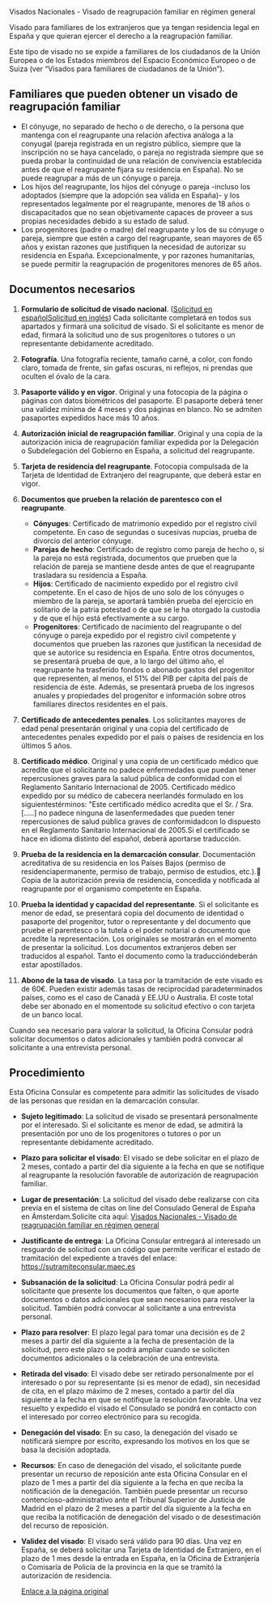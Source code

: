  Visados Nacionales - Visado de reagrupación familiar en régimen general

  Visado para familiares de los extranjeros que ya tengan residencia legal en España y que quieran ejercer el derecho a la reagrupación familiar. 

 Este tipo de visado no se expide a familiares de los ciudadanos de la Unión Europea o de los Estados miembros del Espacio Económico Europeo o de Suiza (ver “Visados para familiares de ciudadanos de la Unión”). 

 Familiares que pueden obtener un visado de reagrupación familiar
----------------------------------------------------------------

 * El cónyuge, no separado de hecho o de derecho, o la persona que mantenga con el reagrupante una relación afectiva análoga a la conyugal (pareja registrada en un registro público, siempre que la inscripción no se haya cancelado, o pareja no registrada siempre que se pueda probar la continuidad de una relación de convivencia establecida antes de que el reagrupante fijara su residencia en España). No se puede reagrupar a más de un cónyuge o pareja.
* Los hijos del reagrupante, los hijos del cónyuge o pareja -incluso los adoptados (siempre que la adopción sea válida en España)- y los representados legalmente por el reagrupante, menores de 18 años o discapacitados que no sean objetivamente capaces de proveer a sus propias necesidades debido a su estado de salud.
* Los progenitores (padre o madre) del reagrupante y los de su cónyuge o pareja, siempre que estén a cargo del reagrupante, sean mayores de 65 años y existan razones que justifiquen la necesidad de autorizar su residencia en España. Excepcionalmente, y por razones humanitarias, se puede permitir la reagrupación de progenitores menores de 65 años.

 Documentos necesarios
---------------------

 1. **Formulario de solicitud de visado nacional**. ([Solicitud en español](https://www.exteriores.gob.es/DocumentosAuxiliaresSC/Pa%C3%ADses%20Bajos/AMSTERDAM%20%28C%29/SolicitudNacionalES.pdf)[Solicitud en inglés](https://www.exteriores.gob.es/DocumentosAuxiliaresSC/Pa%C3%ADses%20Bajos/AMSTERDAM%20%28C%29/SolicitudNacionalEN.pdf)) Cada solicitante completará en todos sus apartados y firmará una solicitud de visado. Si el solicitante es menor de edad, firmará la solicitud uno de sus progenitores o tutores o un representante debidamente acreditado.
2. **Fotografía**. Una fotografía reciente, tamaño carné, a color, con fondo claro, tomada de frente, sin gafas oscuras, ni reflejos, ni prendas que oculten el óvalo de la cara.
3. **Pasaporte válido y en vigor**. Original y una fotocopia de la página o páginas con datos biométricos del pasaporte. El pasaporte deberá tener una validez mínima de 4 meses y dos páginas en blanco. No se admiten pasaportes expedidos hace más 10 años.
4. **Autorización inicial de reagrupación familiar**. Original y una copia de la autorización inicia de reagrupación familiar expedida por la Delegación o Subdelegación del Gobierno en España, a solicitud del reagrupante.
5. **Tarjeta de residencia del reagrupante**. Fotocopia compulsada de la Tarjeta de Identidad de Extranjero del reagrupante, que deberá estar en vigor.
6. **Documentos que prueben la relación de parentesco con el reagrupante**.


	* **Cónyuges**: Certificado de matrimonio expedido por el registro civil competente. En caso de segundas o sucesivas nupcias, prueba de divorcio del anterior cónyuge.
	* **Parejas de hecho**: Certificado de registro como pareja de hecho o, si la pareja no está registrada, documentos que prueben que la relación de pareja se mantiene desde antes de que el reagrupante trasladara su residencia a España.
	* **Hijos**: Certificado de nacimiento expedido por el registro civil competente. En el caso de hijos de uno solo de los cónyuges o miembro de la pareja, se aportará también prueba del ejercicio en solitario de la patria potestad o de que se le ha otorgado la custodia y de que el hijo está efectivamente a su cargo.
	* **Progenitores**: Certificado de nacimiento del reagrupante o del cónyuge o pareja expedido por el registro civil competente y documentos que prueben las razones que justifican la necesidad de que se autorice su residencia en España. Entre otros documentos, se presentará prueba de que, a lo largo del último año, el reagrupante ha trasferido fondos o abonado gastos del progenitor que representen, al menos, el 51% del PIB per cápita del país de residencia de éste. Además, se presentará prueba de los ingresos anuales y propiedades del progenitor e información sobre otros familiares directos residentes en el país.
7. **Certificado de antecedentes penales**. Los solicitantes mayores de edad penal presentarán original y una copia del certificado de antecedentes penales expedido por el país o países de residencia en los últimos 5 años.
8. **Certificado médico**. Original y una copia de un certificado médico que acredite que el solicitante no padece enfermedades que puedan tener repercusiones graves para la salud pública de conformidad con el Reglamento Sanitario Internacional de 2005. Certificado médico expedido por su médico de cabecera neerlandés formulado en los siguientestérminos: "Este certificado médico acredita que el Sr. / Sra. […..] no padece ninguna de lasenfermedades que pueden tener repercusiones de salud pública graves de conformidadcon lo dispuesto en el Reglamento Sanitario Internacional de 2005.Si el certificado se hace en idioma distinto del español, deberá aportarse traducción.
9. **Prueba de la residencia en la demarcación consular**. Documentación acreditativa de su residencia en los Países Bajos (permiso de residenciapermanente, permiso de trabajo, permiso de estudios, etc.). Copia de la autorización previa de residencia, concedida y notificada al reagrupante por el organismo competente en España.
10. **Prueba la identidad y capacidad del representante**. Si el solicitante es menor de edad, se presentará copia del documento de identidad o pasaporte del progenitor, tutor o representante y del documento que pruebe el parentesco o la tutela o el poder notarial o documento que acredite la representación. Los originales se mostrarán en el momento de presentar la solicitud. Los documentos extranjeros deben ser traducidos al español. Tanto el documento como la traduccióndeberán estar apostillados.
11. **Abono de la tasa de visado**. La tasa por la tramitación de este visado es de 60€. Pueden existir además tasas de reciprocidad paradeterminados países, como es el caso de Canadá y EE.UU o Australia. El coste total debe ser abonado en el momentode su solicitud efectivo o con tarjeta de un banco local.

 Cuando sea necesario para valorar la solicitud, la Oficina Consular podrá solicitar documentos o datos adicionales y también podrá convocar al solicitante a una entrevista personal. 

 Procedimiento
-------------

 Esta Oficina Consular es competente para admitir las solicitudes de visado de las personas que residan en la demarcación consular. 

 * **Sujeto legitimado**: La solicitud de visado se presentará personalmente por el interesado. Si el solicitante es menor de edad, se admitirá la presentación por uno de los progenitores o tutores o por un representante debidamente acreditado.
* **Plazo para solicitar el visado**: El visado se debe solicitar en el plazo de 2 meses, contado a partir del día siguiente a la fecha en que se notifique al reagrupante la resolución favorable de autorización de reagrupación familiar.
* **Lugar de presentación**: La solicitud del visado debe realizarse con cita previa en el sistema de citas on line del Consulado General de España en Ámsterdam.Solicite cita aquí: [Visados Nacionales - Visado de reagrupación familiar en régimen general](https://app.bookitit.com/es/hosteds/widgetdefault/2c6277fc2bf43562ccce5c647ff1db4eb#datetime)
* **Justificante de entrega**: La Oficina Consular entregará al interesado un resguardo de solicitud con un código que permite verificar el estado de tramitación del expediente a través del enlace: <https://sutramiteconsular.maec.es>
* **Subsanación de la solicitud**: La Oficina Consular podrá pedir al solicitante que presente los documentos que falten, o que aporte documentos o datos adicionales que sean necesarios para resolver la solicitud. También podrá convocar al solicitante a una entrevista personal.
* **Plazo para resolver**: El plazo legal para tomar una decisión es de 2 meses a partir del día siguiente a la fecha de presentación de la solicitud, pero este plazo se podrá ampliar cuando se soliciten documentos adicionales o la celebración de una entrevista.
* **Retirada del visado**: El visado debe ser retirado personalmente por el interesado o por su representante (si es menor de edad), sin necesidad de cita, en el plazo máximo de 2 meses, contado a partir del día siguiente a la fecha en que se notifique la resolución favorable. Una vez resuelto y expedido el visado el Consulado se pondrá en contacto con el interesado por correo electrónico para su recogida.
* **Denegación del visado**: En su caso, la denegación del visado se notificará siempre por escrito, expresando los motivos en los que se basa la decisión adoptada.
* **Recursos**: En caso de denegación del visado, el solicitante puede presentar un recurso de reposición ante esta Oficina Consular en el plazo de 1 mes a partir del día siguiente a la fecha en que reciba la notificación de la denegación. También puede presentar un recurso contencioso-administrativo ante el Tribunal Superior de Justicia de Madrid en el plazo de 2 meses a partir del día siguiente a la fecha en que reciba la notificación de denegación del visado o de desestimación del recurso de reposición.
* **Validez del visado**: El visado será válido para 90 días. Una vez en España, se deberá solicitar una Tarjeta de Identidad de Extranjero, en el plazo de 1 mes desde la entrada en España, en la Oficina de Extranjería o Comisaría de Policía de la provincia en la que se tramitó la autorización de residencia.

  [Enlace a la página original](https://www.exteriores.gob.es/Consulados/amsterdam/es/ServiciosConsulares/Paginas/index.aspx?scco=Pa%C3%ADses+Bajos&scd=9&scca=Visados&scs=Visados%20Nacionales%20-%20Visado%20de%20reagrupaci%C3%B3n%20familiar%20en%20r%C3%A9gimen%20general)